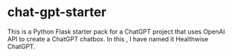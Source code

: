 # chat-gpt-starter
This is a Python Flask starter pack for a ChatGPT project that uses OpenAI API to create a ChatGPT chatbox.
In this , I have named it Healthwise ChatGPT.

